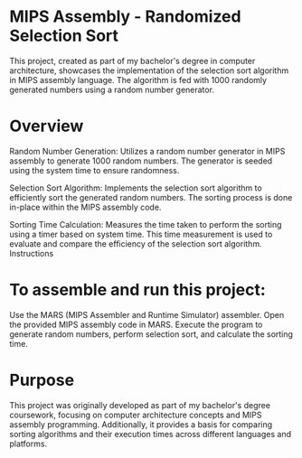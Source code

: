 # MIPS Assembly - Randomized Selection Sort
This project, created as part of my bachelor's degree in computer architecture, showcases the implementation of the selection sort algorithm in MIPS assembly language. The algorithm is fed with 1000 randomly generated numbers using a random number generator.

# Overview
Random Number Generation:
Utilizes a random number generator in MIPS assembly to generate 1000 random numbers.
The generator is seeded using the system time to ensure randomness.

Selection Sort Algorithm:
Implements the selection sort algorithm to efficiently sort the generated random numbers.
The sorting process is done in-place within the MIPS assembly code.

Sorting Time Calculation:
Measures the time taken to perform the sorting using a timer based on system time.
This time measurement is used to evaluate and compare the efficiency of the selection sort algorithm.
Instructions

# To assemble and run this project:
Use the MARS (MIPS Assembler and Runtime Simulator) assembler.
Open the provided MIPS assembly code in MARS.
Execute the program to generate random numbers, perform selection sort, and calculate the sorting time.

# Purpose
This project was originally developed as part of my bachelor's degree coursework, focusing on computer architecture concepts and MIPS assembly programming. Additionally, it provides a basis for comparing sorting algorithms and their execution times across different languages and platforms.
